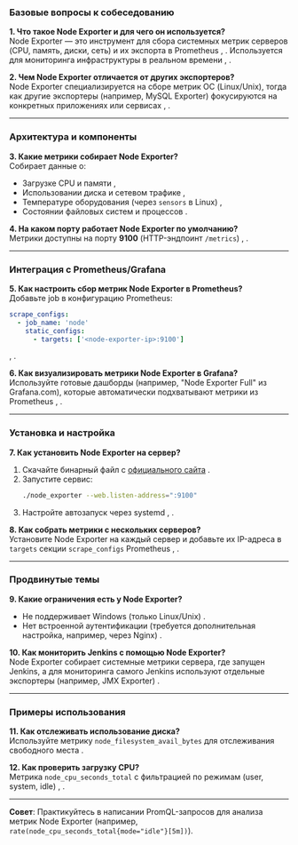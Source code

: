 ### **Базовые вопросы к собеседованию**

**1. Что такое Node Exporter и для чего он используется?**  
Node Exporter — это инструмент для сбора системных метрик серверов (CPU, память, диски, сеть) и их экспорта в Prometheus , . Используется для мониторинга инфраструктуры в реальном времени , .  

**2. Чем Node Exporter отличается от других экспортеров?**  
Node Exporter специализируется на сборе метрик ОС (Linux/Unix), тогда как другие экспортеры (например, MySQL Exporter) фокусируются на конкретных приложениях или сервисах , .  

---

### **Архитектура и компоненты**  
**3. Какие метрики собирает Node Exporter?**  
Собирает данные о:  
- Загрузке CPU и памяти ,  
- Использовании диска и сетевом трафике ,  
- Температуре оборудования (через `sensors` в Linux) ,  
- Состоянии файловых систем и процессов .  

**4. На каком порту работает Node Exporter по умолчанию?**  
Метрики доступны на порту **9100** (HTTP-эндпоинт `/metrics`) , .  

---

### **Интеграция с Prometheus/Grafana**  
**5. Как настроить сбор метрик Node Exporter в Prometheus?**  
Добавьте job в конфигурацию Prometheus:  
```yaml
scrape_configs:
  - job_name: 'node'
    static_configs:
      - targets: ['<node-exporter-ip>:9100']
```  
, .  

**6. Как визуализировать метрики Node Exporter в Grafana?**  
Используйте готовые дашборды (например, "Node Exporter Full" из Grafana.com), которые автоматически подхватывают метрики из Prometheus , .  

---

### **Установка и настройка**  
**7. Как установить Node Exporter на сервер?**  
1. Скачайте бинарный файл с [официального сайта](https://prometheus.io/download/) .  
2. Запустите сервис:  
   ```bash
   ./node_exporter --web.listen-address=":9100"
   ```  
3. Настройте автозапуск через systemd , .  

**8. Как собрать метрики с нескольких серверов?**  
Установите Node Exporter на каждый сервер и добавьте их IP-адреса в `targets` секции `scrape_configs` Prometheus , .  

---

### **Продвинутые темы**  
**9. Какие ограничения есть у Node Exporter?**  
- Не поддерживает Windows (только Linux/Unix) .  
- Нет встроенной аутентификации (требуется дополнительная настройка, например, через Nginx) .  

**10. Как мониторить Jenkins с помощью Node Exporter?**  
Node Exporter собирает системные метрики сервера, где запущен Jenkins, а для мониторинга самого Jenkins используют отдельные экспортеры (например, JMX Exporter) .  

---

### **Примеры использования**  
**11. Как отслеживать использование диска?**  
Используйте метрику `node_filesystem_avail_bytes` для отслеживания свободного места .  

**12. Как проверить загрузку CPU?**  
Метрика `node_cpu_seconds_total` с фильтрацией по режимам (user, system, idle) , .  

--- 

**Совет**: Практикуйтесь в написании PromQL-запросов для анализа метрик Node Exporter (например, `rate(node_cpu_seconds_total{mode="idle"}[5m])`).
